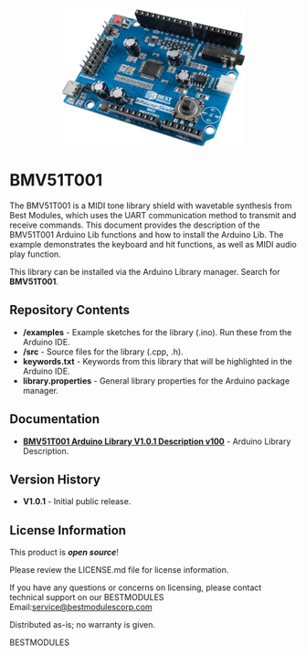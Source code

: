 <div align=center>
<img src="https://github.com/BestModules-Libraries/img/blob/main/BMV51T001_V1.0.png" width="320" height="240"> 
</div> 


BMV51T001
===========================================================

The BMV51T001 is a MIDI tone library shield with wavetable synthesis from Best Modules, which uses the UART communication method to transmit and receive commands. This document provides the description of the BMV51T001 Arduino Lib functions and how to install the Arduino Lib. The example demonstrates the keyboard and hit functions, as well as MIDI audio play function.

This library can be installed via the Arduino Library manager. Search for **BMV51T001**. 

Repository Contents
-------------------

* **/examples** - Example sketches for the library (.ino). Run these from the Arduino IDE. 
* **/src** - Source files for the library (.cpp, .h).
* **keywords.txt** - Keywords from this library that will be highlighted in the Arduino IDE. 
* **library.properties** - General library properties for the Arduino package manager. 

Documentation 
-------------------

* **[BMV51T001 Arduino Library V1.0.1 Description v100]( https://www.bestmodulescorp.com/bmv51t001.html#tab-product2 )** - Arduino Library Description.

Version History  
-------------------

* **V1.0.1** - Initial public release.

License Information
-------------------

This product is _**open source**_! 

Please review the LICENSE.md file for license information. 

If you have any questions or concerns on licensing, please contact technical support on our BESTMODULES Email:service@bestmodulescorp.com

Distributed as-is; no warranty is given.

BESTMODULES
